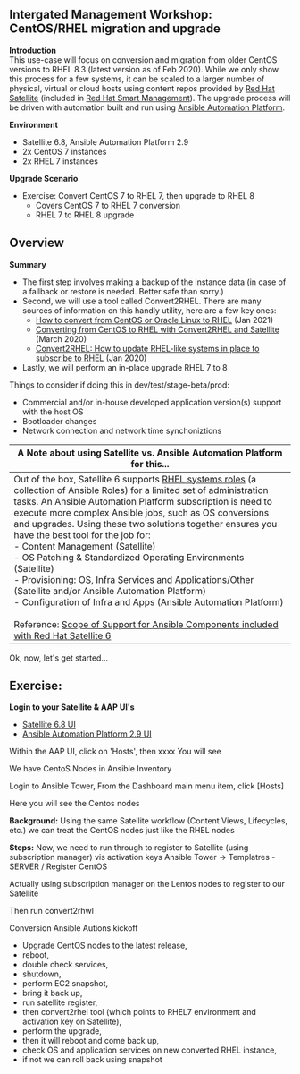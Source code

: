 Intergated Management Workshop: CentOS/RHEL migration and upgrade
-----------------------------------------------------------------

**Introduction**<br>
This use-case will focus on conversion and migration from older CentOS versions to RHEL 8.3 (latest version as of Feb 2020). While we only show this process for a few systems, it can be scaled to a larger number of physical, virtual or cloud hosts using content repos provided by [Red Hat Satellite](https://www.redhat.com/en/technologies/management/satellite) (included in [Red Hat Smart Management](https://www.redhat.com/en/technologies/management/smart-management)). The upgrade process will be driven with automation built and run using [Ansible Automation Platform](https://www.redhat.com/en/technologies/management/ansible).

**Environment**
- Satellite 6.8, Ansible Automation Platform 2.9
- 2x CentOS 7 instances 
- 2x RHEL 7  instances

**Upgrade Scenario**
- Exercise: Convert CentOS 7 to RHEL 7, then upgrade to RHEL 8
    - Covers CentOS 7 to RHEL 7 conversion
    - RHEL 7 to RHEL 8 upgrade

Overview
-----------------------------------------------------------------

**Summary**<br>
- The first step involves making a backup of the instance data (in case of a fallback or restore is needed. Better safe than sorry.)
- Second, we will use a tool called Convert2RHEL. There are many sources of information on this handly utility, here are a few key ones:
    - [How to convert from CentOS or Oracle Linux to RHEL](https://access.redhat.com/articles/2360841) (Jan 2021)
    - [Converting from CentOS to RHEL with Convert2RHEL and Satellite](https://www.redhat.com/en/blog/converting-centos-rhel-convert2rhel-and-satellite) (March 2020)
    - [Convert2RHEL: How to update RHEL-like systems in place to subscribe to RHEL](https://www.redhat.com/en/blog/convert2rhel-how-update-rhel-systems-place-subscribe-rhel) (Jan 2020)
- Lastly, we will perform an in-place upgrade RHEL 7 to 8

Things to consider if doing this in dev/test/stage-beta/prod:
- Commercial and/or in-house developed application version(s) support with the host OS
- Bootloader changes
- Network connection and network time synchoniztions


| **A Note about using Satellite vs. Ansible Automation Platform for this...**<br>  | 
| ------------- | 
| Out of the box, Satellite 6 supports [RHEL systems roles](https://access.redhat.com/articles/3050101) (a collection of Ansible Roles) for a limited set of administration tasks. An Ansible Automation Platform subscription is need to execute more complex Ansible jobs, such as OS conversions and upgrades. Using these two solutions together ensures you have the best tool for the job for:<br>- Content Management (Satellite)<br>- OS Patching & Standardized Operating Environments (Satellite)<br>- Provisioning: OS, Infra Services and Applications/Other (Satellite and/or Ansible Automation Platform)<br>- Configuration of Infra and Apps (Ansible Automation Platform)<br><br>Reference: [Scope of Support for Ansible Components included with Red Hat Satellite 6](https://access.redhat.com/articles/3616041) |


Ok, now, let's get started...  

Exercise:
-----------------------------------------------------------------

**Login to your Satellite & AAP UI's**
- [Satellite 6.8 UI](https://www.example.com)
- [Ansible Automation Platform 2.9 UI](https://www.example.com)

Within the AAP UI, click on 'Hosts', then xxxx
You will see


We have CentoS Nodes in Ansible Inventory

Login to Ansible Tower, From the Dashboard main menu item, click [Hosts]

Here you will see the Centos nodes

**Background:**
Using the same Satellite workflow (Content Views, Lifecycles, etc.) we can  treat the CentOS nodes just like the RHEL nodes

**Steps:**
Now, we need to run through to register to Satellite (using subscription manager) vis activation keys
Ansible Tower -> Templatres - SERVER / Register CentOS

Actually using subscription manager on the Lentos nodes to register to our Satellite

Then run convert2rhwl

Conversion Ansible Autions kickoff
- Upgrade CentOS nodes to the latest release, 
- reboot, 
- double check services, 
- shutdown, 
- perform EC2 snapshot, 
- bring it back up,
-  run satellite register, 
- then convert2rhel tool (which points to RHEL7 environment and activation key on Satellite), 
- perform the upgrade, 
- then it will reboot and come back up, 
- check OS and application services on new converted RHEL instance, 
- if not we can roll back using snapshot



